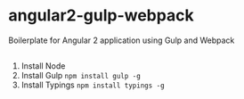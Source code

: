 # angular2-gulp-webpack
Boilerplate for Angular 2 application using Gulp and Webpack

##

1. Install Node
2. Install Gulp `npm install gulp -g`
3. Install Typings `npm install typings -g`
